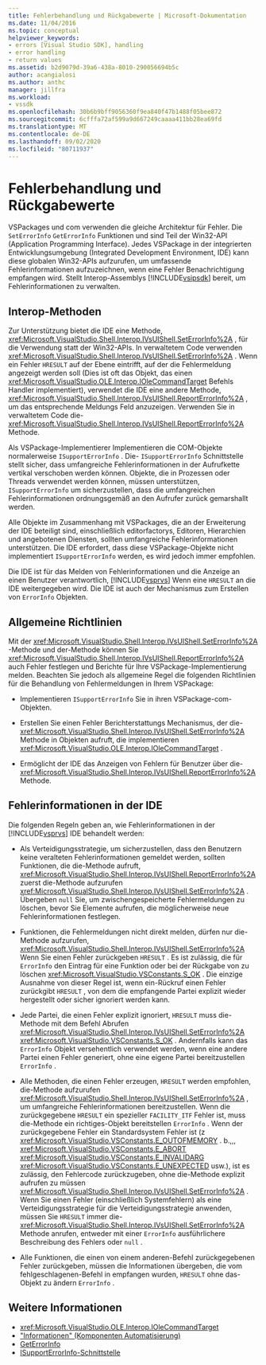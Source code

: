 ```yaml
---
title: Fehlerbehandlung und Rückgabewerte | Microsoft-Dokumentation
ms.date: 11/04/2016
ms.topic: conceptual
helpviewer_keywords:
- errors [Visual Studio SDK], handling
- error handling
- return values
ms.assetid: b2d9079d-39a6-438a-8010-290056694b5c
author: acangialosi
ms.author: anthc
manager: jillfra
ms.workload:
- vssdk
ms.openlocfilehash: 30b6b9bff9056360f9ea840f47b1488f05bee872
ms.sourcegitcommit: 6cfffa72af599a9d667249caaaa411bb28ea69fd
ms.translationtype: MT
ms.contentlocale: de-DE
ms.lasthandoff: 09/02/2020
ms.locfileid: "80711937"
---
```

# <a name="error-handling-and-return-values"></a>Fehlerbehandlung und Rückgabewerte
VSPackages und com verwenden die gleiche Architektur für Fehler. Die `SetErrorInfo` `GetErrorInfo` Funktionen und sind Teil der Win32-API (Application Programming Interface). Jedes VSPackage in der integrierten Entwicklungsumgebung (Integrated Development Environment, IDE) kann diese globalen Win32-APIs aufzurufen, um umfassende Fehlerinformationen aufzuzeichnen, wenn eine Fehler Benachrichtigung empfangen wird. Stellt Interop-Assemblys [!INCLUDE[vsipsdk](../extensibility/includes/vsipsdk_md.md)] bereit, um Fehlerinformationen zu verwalten.

## <a name="interop-methods"></a>Interop-Methoden
 Zur Unterstützung bietet die IDE eine Methode, <xref:Microsoft.VisualStudio.Shell.Interop.IVsUIShell.SetErrorInfo%2A> , für die Verwendung statt der Win32-APIs. In verwaltetem Code verwenden <xref:Microsoft.VisualStudio.Shell.Interop.IVsUIShell.SetErrorInfo%2A> . Wenn ein Fehler `HRESULT` auf der Ebene eintrifft, auf der die Fehlermeldung angezeigt werden soll (Dies ist oft das Objekt, das einen <xref:Microsoft.VisualStudio.OLE.Interop.IOleCommandTarget> Befehls Handler implementiert), verwendet die IDE eine andere Methode, <xref:Microsoft.VisualStudio.Shell.Interop.IVsUIShell.ReportErrorInfo%2A> , um das entsprechende Meldungs Feld anzuzeigen. Verwenden Sie in verwaltetem Code die- <xref:Microsoft.VisualStudio.Shell.Interop.IVsUIShell.ReportErrorInfo%2A> Methode.

 Als VSPackage-Implementierer Implementieren die COM-Objekte normalerweise `ISupportErrorInfo` . Die- `ISupportErrorInfo` Schnittstelle stellt sicher, dass umfangreiche Fehlerinformationen in der Aufrufkette vertikal verschoben werden können. Objekte, die in Prozessen oder Threads verwendet werden können, müssen unterstützen, `ISupportErrorInfo` um sicherzustellen, dass die umfangreichen Fehlerinformationen ordnungsgemäß an den Aufrufer zurück gemarshallt werden.

 Alle Objekte im Zusammenhang mit VSPackages, die an der Erweiterung der IDE beteiligt sind, einschließlich editorfactorys, Editoren, Hierarchien und angebotenen Diensten, sollten umfangreiche Fehlerinformationen unterstützen. Die IDE erfordert, dass diese VSPackage-Objekte nicht implementiert `ISupportErrorInfo` werden, es wird jedoch immer empfohlen.

 Die IDE ist für das Melden von Fehlerinformationen und die Anzeige an einen Benutzer verantwortlich, [!INCLUDE[vsprvs](../code-quality/includes/vsprvs_md.md)] Wenn eine `HRESULT` an die IDE weitergegeben wird. Die IDE ist auch der Mechanismus zum Erstellen von `ErrorInfo` Objekten.

## <a name="general-guidelines"></a>Allgemeine Richtlinien
 Mit der <xref:Microsoft.VisualStudio.Shell.Interop.IVsUIShell.SetErrorInfo%2A> -Methode und der-Methode können Sie <xref:Microsoft.VisualStudio.Shell.Interop.IVsUIShell.ReportErrorInfo%2A> auch Fehler festlegen und Berichte für Ihre VSPackage-Implementierung melden. Beachten Sie jedoch als allgemeine Regel die folgenden Richtlinien für die Behandlung von Fehlermeldungen in Ihrem VSPackage:

- Implementieren `ISupportErrorInfo` Sie in ihren VSPackage-com-Objekten.

- Erstellen Sie einen Fehler Berichterstattungs Mechanismus, der die- <xref:Microsoft.VisualStudio.Shell.Interop.IVsUIShell.SetErrorInfo%2A> Methode in Objekten aufruft, die implementieren <xref:Microsoft.VisualStudio.OLE.Interop.IOleCommandTarget> .

- Ermöglicht der IDE das Anzeigen von Fehlern für Benutzer über die- <xref:Microsoft.VisualStudio.Shell.Interop.IVsUIShell.ReportErrorInfo%2A> Methode.

## <a name="error-information-in-the-ide"></a>Fehlerinformationen in der IDE
 Die folgenden Regeln geben an, wie Fehlerinformationen in der [!INCLUDE[vsprvs](../code-quality/includes/vsprvs_md.md)] IDE behandelt werden:

- Als Verteidigungsstrategie, um sicherzustellen, dass den Benutzern keine veralteten Fehlerinformationen gemeldet werden, sollten Funktionen, die die-Methode aufruft, <xref:Microsoft.VisualStudio.Shell.Interop.IVsUIShell.ReportErrorInfo%2A> zuerst die-Methode aufzurufen <xref:Microsoft.VisualStudio.Shell.Interop.IVsUIShell.SetErrorInfo%2A> . Übergeben `null` Sie, um zwischengespeicherte Fehlermeldungen zu löschen, bevor Sie Elemente aufrufen, die möglicherweise neue Fehlerinformationen festlegen.

- Funktionen, die Fehlermeldungen nicht direkt melden, dürfen nur die-Methode aufzurufen, <xref:Microsoft.VisualStudio.Shell.Interop.IVsUIShell.SetErrorInfo%2A> Wenn Sie einen Fehler zurückgeben `HRESULT` . Es ist zulässig, die für `ErrorInfo` den Eintrag für eine Funktion oder bei der Rückgabe von zu löschen <xref:Microsoft.VisualStudio.VSConstants.S_OK> . Die einzige Ausnahme von dieser Regel ist, wenn ein-Rückruf einen Fehler zurückgibt `HRESULT` , von dem die empfangende Partei explizit wieder hergestellt oder sicher ignoriert werden kann.

- Jede Partei, die einen Fehler explizit ignoriert, `HRESULT` muss die-Methode mit dem Befehl Abrufen <xref:Microsoft.VisualStudio.Shell.Interop.IVsUIShell.SetErrorInfo%2A> <xref:Microsoft.VisualStudio.VSConstants.S_OK> . Andernfalls kann das `ErrorInfo` Objekt versehentlich verwendet werden, wenn eine andere Partei einen Fehler generiert, ohne eine eigene Partei bereitzustellen `ErrorInfo` .

- Alle Methoden, die einen Fehler erzeugen, `HRESULT` werden empfohlen, die-Methode aufzurufen <xref:Microsoft.VisualStudio.Shell.Interop.IVsUIShell.SetErrorInfo%2A> , um umfangreiche Fehlerinformationen bereitzustellen. Wenn die zurückgegebene `HRESULT` ein spezieller `FACILITY_ITF` Fehler ist, muss die-Methode ein richtiges-Objekt bereitstellen `ErrorInfo` . Wenn der zurückgegebene Fehler ein Standardsystem Fehler ist (z <xref:Microsoft.VisualStudio.VSConstants.E_OUTOFMEMORY> . b.,,, <xref:Microsoft.VisualStudio.VSConstants.E_ABORT> <xref:Microsoft.VisualStudio.VSConstants.E_INVALIDARG> <xref:Microsoft.VisualStudio.VSConstants.E_UNEXPECTED> usw.), ist es zulässig, den Fehlercode zurückzugeben, ohne die-Methode explizit aufrufen zu müssen <xref:Microsoft.VisualStudio.Shell.Interop.IVsUIShell.SetErrorInfo%2A> . Wenn Sie einen Fehler (einschließlich Systemfehlern) als eine Verteidigungsstrategie für die Verteidigungsstrategie anwenden, müssen Sie `HRESULT` immer die- <xref:Microsoft.VisualStudio.Shell.Interop.IVsUIShell.SetErrorInfo%2A> Methode anrufen, entweder mit einer `ErrorInfo` ausführlichere Beschreibung des Fehlers oder `null` .

- Alle Funktionen, die einen von einem anderen-Befehl zurückgegebenen Fehler zurückgeben, müssen die Informationen übergeben, die vom fehlgeschlagenen-Befehl in empfangen wurden, `HRESULT` ohne das-Objekt zu ändern `ErrorInfo` .

## <a name="see-also"></a>Weitere Informationen
- <xref:Microsoft.VisualStudio.OLE.Interop.IOleCommandTarget>
- ["Informationen" (Komponenten Automatisierung)](/previous-versions/windows/desktop/api/oleauto/nf-oleauto-seterrorinfo)
- [GetErrorInfo](/previous-versions/windows/desktop/api/oleauto/nf-oleauto-geterrorinfo)
- [ISupportErrorInfo-Schnittstelle](/previous-versions/windows/desktop/api/oaidl/nn-oaidl-isupporterrorinfo)
